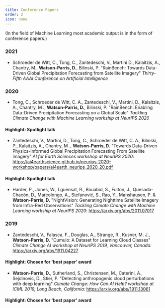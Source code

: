 ```yaml
---
title: Conference Papers
order: 2
icon: none
---
```


(In the field of Machine Learning most academic output is in the form of conference papers.)

### 2021

 -  Schroeder de Witt, C., Tong, C., Zantedeschi, V., Martini D.,
    Kalaitzis, A., Chantry, M., **Watson-Parris, D.**, Bilinski, P.
    "RainBench: Towards Data-Driven Global Precipitation Forecasting
    from Satellite Imagery" *Thirty-Fifth AAAI Conference on Artificial
    Intelligence*

### 2020

 - Tong, C., Schroeder de Witt, C. A., Zantedeschi, V., Martini, D., Kalaitzis, A., Chantry, M
 ., **Watson-Parris, D.**, Bilinski, P. "RainBench: Enabling Data-Driven Precipitation Forecasting on a Global Scale" *Tackling
  Climate Change with
  Machine Learning workship at NeurIPS 2020*
#### Highlight: Spotlight talk
 - Zantedeschi, V., Martini, D., Tong, C., Schroeder de Witt, C. A., Bilinski, P., Kalaitzis, A., Chantry, M
 ., **Watson-Parris, D.** "Towards Data-Driven Physics-Informed Global Precipitation Forecasting From Satellite
  Imagery" *AI for Earth Sciences workshop at NeurIPS 2020*: <https://ai4earthscience.github.io/neurips-2020-workshop/papers/ai4earth_neurips_2020_20.pdf>  
#### Highlight: Spotlight talk
 - Harder, P., Jones, W., Lguensat, R., Bouabid, S., Fulton, J., Quesada-Chacón, D., 
   Marcolongo, A., Stefanović, S., Rao, Y., Manshausen, P. & **Watson-Parris, D.** 
   "NightVision: Generating Nighttime Satellite Imagery from Infra-Red Observations"
   *Tackling Climate Change with Machine Learning workship at NeurIPS 2020*:
   <https://arxiv.org/abs/2011.07017>

### 2019
 -  Zantedeschi, V., Falasca, F., Douglas, A., Strange, R., Kusner, M.
    J., **Watson-Parris, D.** "Cumulo: A Dataset for Learning Cloud
    Classes" *Climate Change AI workshop at NeurIPS 2019, Vancouver,
    Canada:* <https://arxiv.org/abs/1911.04227>  
#### Highlight: Chosen for 'best paper' award
 -  **Watson-Parris, D.**, Sutherland, S., Christensen, M., Caterini,
    A., Sejdinovic, D., Stier, P. "Detecting anthropogenic cloud
    perturbations with deep learning" *Climate Change: How Can AI Help?
    workshop at ICML 2019, Long Beach, California:*
    <https://arxiv.org/abs/1911.13061>  
#### Highlight: Chosen for 'best paper' award
